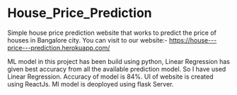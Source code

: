 # House_Price_Prediction
Simple house price prediction website that works to predict the price of houses in Bangalore city.
You can visit to our website:-
https://house---price---prediction.herokuapp.com/



ML model in this project has been build using python, 
Linear Regression has given best accuracy from all the available prediction model.
So I have used Linear Regression.
Accuracy of model is 84%.
UI of website is  created using ReactJs.
Ml model is deoployed using flask Server.
